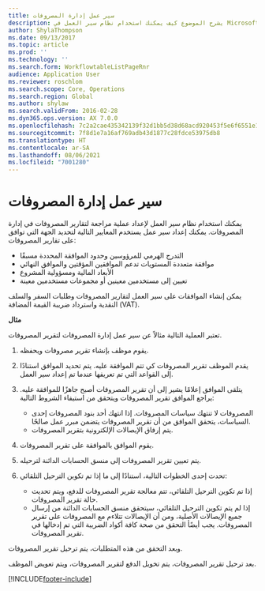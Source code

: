 ```yaml
---
title: سير عمل إدارة المصروفات
description: يشرح الموضوع كيف يمكنك استخدام نظام سير العمل في Microsoft Dynamics 365 Finance، لإعداد عملية مراجعة لتقارير المصروفات في إدارة المصروفات.
author: ShylaThompson
ms.date: 09/13/2017
ms.topic: article
ms.prod: ''
ms.technology: ''
ms.search.form: WorkflowtableListPageRnr
audience: Application User
ms.reviewer: roschlom
ms.search.scope: Core, Operations
ms.search.region: Global
ms.author: shylaw
ms.search.validFrom: 2016-02-28
ms.dyn365.ops.version: AX 7.0.0
ms.openlocfilehash: 7c2a2cae435342139f32d1bb5d38d68acd920453f5e6f6551e1f6d57967d8053
ms.sourcegitcommit: 7f8d1e7a16af769adb43d1877c28fdce53975db8
ms.translationtype: HT
ms.contentlocale: ar-SA
ms.lasthandoff: 08/06/2021
ms.locfileid: "7001280"
---
```

# <a name="expense-management-workflow"></a>سير عمل إدارة المصروفات

يمكنك استخدام نظام سير العمل لإعداد عملية مراجعة لتقارير المصروفات في إدارة المصروفات. يمكنك إعداد سير عمل يستخدم المعايير التالية لتحديد الجهة التي توافق على تقارير المصروفات:

- التدرج الهرمي للمرؤوسين وحدود الموافقة المحددة مسبقًا
- موافقة متعددة المستويات تدعم الموافقين المؤقتين والموافق النهائي
- الأبعاد المالية ومسؤولية المشروع
- تعيين إلى مستخدمين معينين أو مجموعات مستخدمين معينة

يمكن إنشاء الموافقات على سير العمل لتقارير المصروفات وطلبات السفر والسلف النقدية واسترداد ضريبة القيمة المضافة (VAT).

**مثال**

تعتبر العملية التالية مثالاً عن سير عمل إدارة المصروفات لتقرير المصروفات.

1. يقوم موظف بإنشاء تقرير مصروفات ويحفظه.
2. يقدم الموظف تقرير المصروفات كي تتم الموافقة عليه. يتم تحديد الموافق استنادًا إلى القواعد التي تم تعريفها عندما تم إعداد سير العمل.
3. يتلقى الموافق إعلامًا يشير إلى أن تقرير المصروفات أصبح جاهزًا للموافقة عليه. يراجع الموافق تقرير المصروفات ويتحقق من استيفاء الشروط التالية:

    - المصروفات لا تنتهك سياسات المصروفات. إذا انتهك أحد بنود المصروفات إحدى السياسات، يتحقق الموافق من أن تقرير المصروفات يتضمن مبرر عمل صالحًا.
    - يتم إرفاق الإيصالات الإلكترونية بتقرير المصروفات.

4. يقوم الموافق بالموافقة على تقرير المصروفات.
5. يتم تعيين تقرير المصروفات إلى منسق الحسابات الدائنة لترحيله.
6. تحدث إحدى الخطوات التالية، استنادًا إلى ما إذا تم تكوين الترحيل التلقائي:

    - إذا تم تكوين الترحيل التلقائي، تتم معالجة تقرير المصروفات للدفع، ويتم تحديث حالة تقرير المصروفات.
    - إذا لم يتم تكوين الترحيل التلقائي، سيتحقق منسق الحسابات الدائنة من إرسال جميع الإيصالات الأصلية، ومن أن الإيصالات تتلاءم مع المصروفات على تقرير المصروفات. يجب أيضًأ التحقق من صحة كافة أكواد الضريبة التي تم إدخالها في تقرير المصروفات.

وبعد التحقق من هذه المتطلبات، يتم ترحيل تقرير المصروفات.

بعد ترحيل تقرير المصروفات، يتم تخويل الدفع لتقرير المصروفات، ويتم تعويض الموظف.


[!INCLUDE[footer-include](../includes/footer-banner.md)]